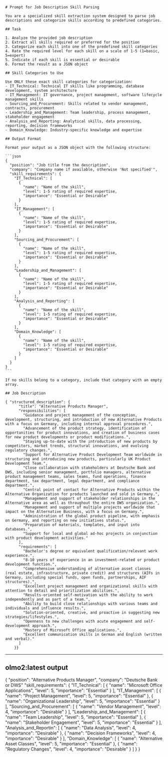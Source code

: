 	# Prompt for Job Description Skill Parsing
	
	You are a specialized skill extraction system designed to parse job descriptions and categorize skills according to predefined categories.
	
	## Task
	
	1. Analyze the provided job description
	2. Extract all skills required or preferred for the position
	3. Categorize each skill into one of the predefined skill categories
	4. Rate the required level for each skill on a scale of 1-5 (1=basic, 5=expert)
	5. Indicate if each skill is essential or desirable
	6. Format the result as a JSON object
	
	## Skill Categories to Use
	
	Use ONLY these exact skill categories for categorization:
	- IT_Technical: Technical IT skills like programming, database development, system architecture
	- IT_Management: IT governance, project management, software lifecycle management skills
	- Sourcing_and_Procurement: Skills related to vendor management, contracts, procurement
	- Leadership_and_Management: Team leadership, process management, stakeholder engagement
	- Analysis_and_Reporting: Analytical skills, data processing, reporting, decision frameworks
	- Domain_Knowledge: Industry-specific knowledge and expertise
	
	## Output Format
	
	Format your output as a JSON object with the following structure:
	
	```json
	{
	  "position": "Job title from the description",
	  "company": "Company name if available, otherwise 'Not specified'",
	  "skill_requirements": {
	    "IT_Technical": [
	      {
	        "name": "Name of the skill",
	        "level": 1-5 rating of required expertise,
	        "importance": "Essential or Desirable"
	      }
	    ],
	    "IT_Management": [
	      {
	        "name": "Name of the skill",
	        "level": 1-5 rating of required expertise,
	        "importance": "Essential or Desirable"
	      }
	    ],
	    "Sourcing_and_Procurement": [
	      {
	        "name": "Name of the skill",
	        "level": 1-5 rating of required expertise,
	        "importance": "Essential or Desirable"
	      }
	    ],
	    "Leadership_and_Management": [
	      {
	        "name": "Name of the skill",
	        "level": 1-5 rating of required expertise,
	        "importance": "Essential or Desirable"
	      }
	    ],
	    "Analysis_and_Reporting": [
	      {
	        "name": "Name of the skill",
	        "level": 1-5 rating of required expertise,
	        "importance": "Essential or Desirable"
	      }
	    ],
	    "Domain_Knowledge": [
	      {
	        "name": "Name of the skill",
	        "level": 1-5 rating of required expertise,
	        "importance": "Essential or Desirable"
	      }
	    ]
	  }
	}
	```
	
	If no skills belong to a category, include that category with an empty array.
	
	## Job Description
	
	{ "structured_description": {
	      "title": "Alternative Products Manager",
	      "responsibilities": [
	        "Guidance and project management of the conception, development, structuring, and introduction of new Alternative Products with a focus on Germany, including internal approval procedures.",
	        "Advancement of the product strategy, identification of opportunities for product innovations, and creation of business cases for new product developments or product modifications.",
	        "Staying up-to-date with the introduction of new products by competitors, market trends, structural innovations, and evolving regulatory changes.",
	        "Support for Alternative Product Development Team worldwide in structuring and introducing new products, particularly UK Product Development Team.",
	        "Close collaboration with stakeholders at Deutsche Bank and DWS, including senior management, portfolio managers, alternative product management teams, sales teams, fund operations, finance department, tax department, legal department, and compliance department.",
	        "Central point of contact for Alternative Products within the Alternative Organization for products launched and sold in Germany.",
	        "Management and support of stakeholder relationships in the Alternative area as well as throughout the entire DWS organization.",
	        "Management and support of multiple projects worldwide that impact on the Alternative Business, with a focus on Germany.",
	        "Administration of the global product pipeline, with emphasis on Germany, and reporting on new initiatives status.",
	        "Preparation of materials, templates, and input into databases.",
	        "Support for local and global ad-hoc projects in conjunction with product development activities."
	      ],
	      "requirements": [
	        "Bachelor's degree or equivalent qualification/relevant work experience.",
	        "8-10 years of experience in an investment-related or product development function.",
	        "Comprehensive understanding of alternative asset classes (real estate, infrastructure, private credit) and structures (AIFs in Germany, including special funds, open funds, partnerships, AIF structures).",
	        "Excellent project management and organizational skills with attention to detail and prioritization abilities.",
	        "Results-oriented self-motivation with the ability to work independently and as part of a team.",
	        "Ability to build close relationships with various teams and individuals and influence results.",
	        "Solution-oriented, creative, and proactive in suggesting new strategies/lifestyles.",
	        "Openness to new challenges with acute engagement and self-development approach.",
	        "Mastery of Microsoft Office applications.",
	        "Excellent communication skills in German and English (written and verbal)."
	      ]
	    }}


---
## olmo2:latest output

{
  "position": "Alternative Products Manager",
  "company": "Deutsche Bank or DWS"
  "skill_requirements": {
    "IT_Technical": [
      {
        "name": "Microsoft Office Applications",
        "level": 5,
        "importance": "Essential"
      }
    ],
    "IT_Management": [
      {
        "name": "Project Management",
        "level": 5,
        "importance": "Essential"
      },
      {
        "name": "Organizational Leadership",
        "level": 5,
        "importance": "Essential"
      }
    ],
    "Sourcing_and_Procurement": [
      {
        "name": "Vendor Management",
        "level": 4,
        "importance": "Desirable"
      }
    ],
    "Leadership_and_Management": [
      {
        "name": "Team Leadership",
        "level": 5,
        "importance": "Essential"
      },
      {
        "name": "Stakeholder Engagement",
        "level": 5,
        "importance": "Essential"
      }
    ],
    "Analysis_and_Reportin": [
      {
        "name": "Data Analysis",
        "level": 4,
        "importance": "Desirable"
      },
      {
        "name": "Decision Frameworks",
        "level": 4,
        "importance": "Desirable"
      }
    ],
    "Domain_Knowledge": [
      {
        "name": "Alternative Asset Classes",
        "level": 5,
        "importance": "Essential"
      },
      {
        "name": "Regulatory Changes",
        "level": 4,
        "importance": "Desirable"
      }
    ]
  }
}